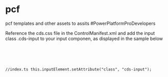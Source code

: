 # pcf
pcf templates and other assets to assits #PowerPlatformProDevelopers

Reference the cds.css file in the ControlManifest.xml and add the input class .cds-input to your input componen, as displayed in the sample below
<!-- ControlManifest.xml  -->
<resources>
  <code path="index.ts" order="1"/>
  <css path="css/cds.css" order="1" />
</resources>

//index.ts
this.inputElement.setAttribute("class", "cds-input");

